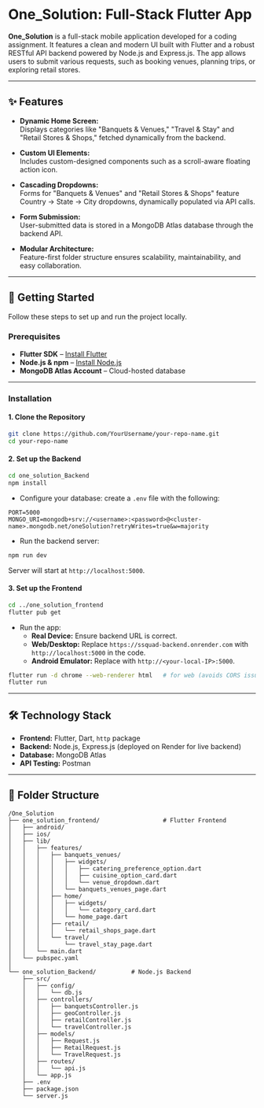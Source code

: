 # One_Solution: Full-Stack Flutter App

**One_Solution** is a full-stack mobile application developed for a coding assignment. It features a clean and modern UI built with Flutter and a robust RESTful API backend powered by Node.js and Express.js. The app allows users to submit various requests, such as booking venues, planning trips, or exploring retail stores.

---

## ✨ Features

- **Dynamic Home Screen:**  
  Displays categories like "Banquets & Venues," "Travel & Stay" and "Retail Stores & Shops," fetched dynamically from the backend.

- **Custom UI Elements:**  
  Includes custom-designed components such as a scroll-aware floating action icon.

- **Cascading Dropdowns:**  
  Forms for "Banquets & Venues" and "Retail Stores & Shops" feature Country → State → City dropdowns, dynamically populated via API calls.

- **Form Submission:**  
  User-submitted data is stored in a MongoDB Atlas database through the backend API.

- **Modular Architecture:**  
  Feature-first folder structure ensures scalability, maintainability, and easy collaboration.

---

## 🚀 Getting Started

Follow these steps to set up and run the project locally.

### Prerequisites
- **Flutter SDK** – [Install Flutter](https://docs.flutter.dev/get-started/install)  
- **Node.js & npm** – [Install Node.js](https://nodejs.org/)  
- **MongoDB Atlas Account** – Cloud-hosted database

---

### Installation

#### 1. Clone the Repository
```bash
git clone https://github.com/YourUsername/your-repo-name.git
cd your-repo-name
```

#### 2. Set up the Backend
```bash
cd one_solution_Backend
npm install
```
- Configure your database: create a `.env` file with the following:  
```env
PORT=5000
MONGO_URI=mongodb+srv://<username>:<password>@<cluster-name>.mongodb.net/oneSolution?retryWrites=true&w=majority
```
- Run the backend server:
```bash
npm run dev
```
Server will start at `http://localhost:5000`.

#### 3. Set up the Frontend
```bash
cd ../one_solution_frontend
flutter pub get
```
- Run the app:  
  - **Real Device:** Ensure backend URL is correct.  
  - **Web/Desktop:** Replace `https://ssquad-backend.onrender.com` with `http://localhost:5000` in the code.  
  - **Android Emulator:** Replace with `http://<your-local-IP>:5000`.  
```bash
flutter run -d chrome --web-renderer html   # for web (avoids CORS issues)
flutter run                                
```

---

## 🛠️ Technology Stack

- **Frontend:** Flutter, Dart, `http` package  
- **Backend:** Node.js, Express.js (deployed on Render for live backend)  
- **Database:** MongoDB Atlas  
- **API Testing:** Postman

---

## 📂 Folder Structure

```
/One_Solution
├── one_solution_frontend/                  # Flutter Frontend
│   ├── android/
│   ├── ios/
│   ├── lib/
│   │   ├── features/
│   │   │   ├── banquets_venues/
│   │   │   │   ├── widgets/
│   │   │   │   │   ├── catering_preference_option.dart
│   │   │   │   │   ├── cuisine_option_card.dart
│   │   │   │   │   └── venue_dropdown.dart
│   │   │   │   └── banquets_venues_page.dart
│   │   │   ├── home/
│   │   │   │   ├── widgets/
│   │   │   │   │   └── category_card.dart
│   │   │   │   └── home_page.dart
│   │   │   ├── retail/
│   │   │   │   └── retail_shops_page.dart
│   │   │   └── travel/
│   │   │       └── travel_stay_page.dart
│   │   └── main.dart
│   └── pubspec.yaml
│
└── one_solution_Backend/          # Node.js Backend
    ├── src/
    │   ├── config/
    │   │   └── db.js
    │   ├── controllers/
    │   │   ├── banquetsController.js
    │   │   ├── geoController.js
    │   │   ├── retailController.js
    │   │   └── travelController.js
    │   ├── models/
    │   │   ├── Request.js
    │   │   ├── RetailRequest.js
    │   │   └── TravelRequest.js
    │   ├── routes/
    │   │   └── api.js
    │   └── app.js
    ├── .env
    ├── package.json
    └── server.js
```

